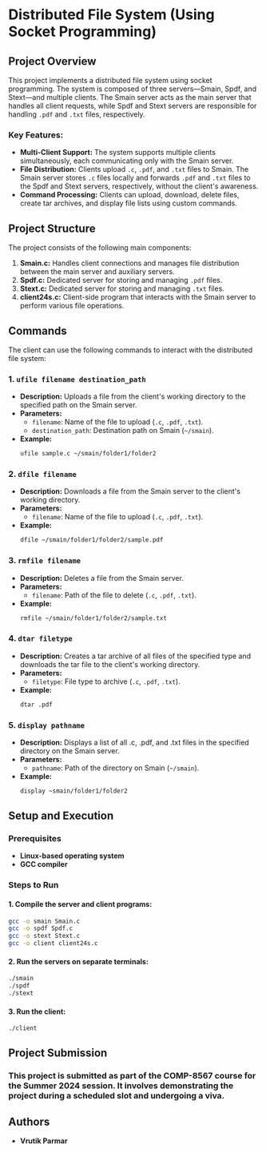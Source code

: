 # Distributed File System (Using Socket Programming)

## Project Overview

This project implements a distributed file system using socket programming. The system is composed of three servers—Smain, Spdf, and Stext—and multiple clients. The Smain server acts as the main server that handles all client requests, while Spdf and Stext servers are responsible for handling `.pdf` and `.txt` files, respectively.

### Key Features:

- **Multi-Client Support:** The system supports multiple clients simultaneously, each communicating only with the Smain server.
- **File Distribution:** Clients upload `.c`, `.pdf`, and `.txt` files to Smain. The Smain server stores `.c` files locally and forwards `.pdf` and `.txt` files to the Spdf and Stext servers, respectively, without the client's awareness.
- **Command Processing:** Clients can upload, download, delete files, create tar archives, and display file lists using custom commands.

## Project Structure

The project consists of the following main components:

1. **Smain.c:** Handles client connections and manages file distribution between the main server and auxiliary servers.
2. **Spdf.c:** Dedicated server for storing and managing `.pdf` files.
3. **Stext.c:** Dedicated server for storing and managing `.txt` files.
4. **client24s.c:** Client-side program that interacts with the Smain server to perform various file operations.

## Commands

The client can use the following commands to interact with the distributed file system:

### 1. `ufile filename destination_path`

- **Description:** Uploads a file from the client's working directory to the specified path on the Smain server.
- **Parameters:**
  - `filename`: Name of the file to upload (`.c`, `.pdf`, `.txt`).
  - `destination_path`: Destination path on Smain (`~/smain`).
- **Example:**
  ```bash
  ufile sample.c ~/smain/folder1/folder2
  ```

### 2. `dfile filename`

- **Description:** Downloads a file from the Smain server to the client's working directory.
- **Parameters:**
  - `filename`: Name of the file to upload (`.c`, `.pdf`, `.txt`).
- **Example:**
  ```bash
  dfile ~/smain/folder1/folder2/sample.pdf
  ```

### 3. `rmfile filename`

- **Description:** Deletes a file from the Smain server.
- **Parameters:**
  - `filename`: Path of the file to delete (`.c`, `.pdf`, `.txt`).
- **Example:**
  ```bash
  rmfile ~/smain/folder1/folder2/sample.txt
  ```

### 4. `dtar filetype`

- **Description:** Creates a tar archive of all files of the specified type and downloads the tar file to the client's working directory.
- **Parameters:**
  - `filetype`: File type to archive (`.c`, `.pdf`, `.txt`).
- **Example:**
  ```bash
  dtar .pdf
  ```

### 5. `display pathname`

- **Description:** Displays a list of all .c, .pdf, and .txt files in the specified directory on the Smain server.
- **Parameters:**
  - `pathname`: Path of the directory on Smain (`~/smain`).
- **Example:**
  ```bash
  display ~smain/folder1/folder2
  ```

## Setup and Execution

### Prerequisites

- **Linux-based operating system**
- **GCC compiler**

### Steps to Run

#### 1. Compile the server and client programs:

```bash
gcc -o smain Smain.c
gcc -o spdf Spdf.c
gcc -o stext Stext.c
gcc -o client client24s.c
```

#### 2. Run the servers on separate terminals:

```bash
./smain
./spdf
./stext
```

#### 3. Run the client:

```bash
./client
```

## Project Submission

### This project is submitted as part of the COMP-8567 course for the Summer 2024 session. It involves demonstrating the project during a scheduled slot and undergoing a viva.

## Authors

- **Vrutik Parmar**
